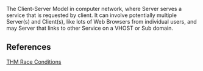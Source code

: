 
The Client-Server Model in computer network, where Server serves a service that is requested by client. It can involve potentially multiple Server(s) and Client(s), like lots of Web Browsers from individual users, and may Server that links to other Service on a VHOST or Sub domain.


## References

[THM Race Conditions](https://tryhackme.com/r/room/raceconditionsattacks)